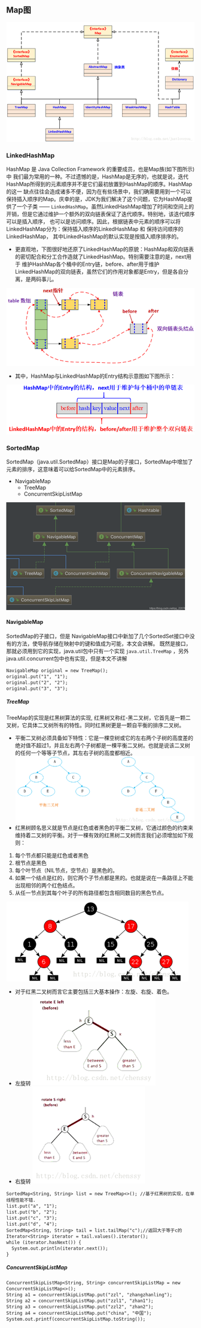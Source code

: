 ## Map图
![](./assets/readme-1634103158519.png)
### LinkedHashMap 
HashMap 是 Java Collection Framework 的重要成员，也是Map族(如下图所示)中
我们最为常用的一种。不过遗憾的是，HashMap是无序的，也就是说，迭代HashMap所得到的元素顺序并不是它们最初放置到HashMap的顺序。HashMap的这一
缺点往往会造成诸多不便，因为在有些场景中，我们确需要用到一个可以保持插入顺序的Map。庆幸的是，JDK为我们解决了这个问题，它为HashMap提供了一个子类
 —— `LinkedHashMap`。虽然LinkedHashMap增加了时间和空间上的开销，但是它通过维护一个额外的双向链表保证了迭代顺序。特别地，该迭代顺序可以是插入顺序，
 也可以是访问顺序。因此，根据链表中元素的顺序可以将LinkedHashMap分为：保持插入顺序的LinkedHashMap 和 保持访问顺序的LinkedHashMap，
 其中LinkedHashMap的默认实现是按插入顺序排序的。
 * 更直观地，下图很好地还原了LinkedHashMap的原貌：HashMap和双向链表的密切配合和分工合作造就了LinkedHashMap。特别需要注意的是，next用于
 维护HashMap各个桶中的Entry链，before、after用于维护LinkedHashMap的双向链表，虽然它们的作用对象都是Entry，但是各自分离，是两码事儿。

![](./assets/readme-1634103344553.png)

* 其中，HashMap与LinkedHashMap的Entry结构示意图如下图所示：

![](./assets/readme-1634103366647.png)

### SortedMap
SortedMap（java.util.SortedMap）接口是Map的子接口，SortedMap中增加了元素的排序，这意味着可以给SortedMap中的元素排序。

* NavigableMap
    * TreeMap
    * ConcurrentSkipListMap
    
![](./assets/readme-1634103754695.png)

#### NavigableMap
SortedMap的子接口，但是 NavigableMap接口中新加了几个SortedSet接口中没有的方法，使导航存储在映射中的键和值成为可能，本文会讲解。
既然是接口，那就必须用到它的实现，java.util包中只有一个实现 `java.util.TreeMap` ，另外java.util.concurrent包中也有实现，但是本文不讲解
```
NavigableMap original = new TreeMap();
original.put("1", "1");
original.put("2", "2");
original.put("3", "3");
```
##### TreeMap
TreeMap的实现是红黑树算法的实现, 红黑树又称红-黑二叉树，它首先是一颗二叉树，它具体二叉树所有的特性。同时红黑树更是一颗自平衡的排序二叉树。
*  平衡二叉树必须具备如下特性：它是一棵空树或它的左右两个子树的高度差的绝对值不超过1，并且左右两个子树都是一棵平衡二叉树。也就是说该二叉树的任何一个等等子节点，其左右子树的高度都相近。
![](./assets/readme-1634104376550.png)
*  红黑树顾名思义就是节点是红色或者黑色的平衡二叉树，它通过颜色的约束来维持着二叉树的平衡。对于一棵有效的红黑树二叉树而言我们必须增加如下规则：
1. 每个节点都只能是红色或者黑色
2. 根节点是黑色
3. 每个叶节点（NIL节点，空节点）是黑色的。
4. 如果一个结点是红的，则它两个子节点都是黑的。也就是说在一条路径上不能出现相邻的两个红色结点。
5. 从任一节点到其每个叶子的所有路径都包含相同数目的黑色节点。

![](./assets/readme-1634104438402.png)
* 对于红黑二叉树而言它主要包括三大基本操作：左旋、右旋、着色。
* 左旋转
![](./assets/20140523092135453.gif)
* 右旋转
![](./assets/20140523092154062.gif)
```
SortedMap<String, String> list = new TreeMap<>(); //基于红黑树的实现，在单线程性能不错.
list.put("a", "1");
list.put("b", "2");
list.put("c", "3");
list.put("d", "4");
SortedMap<String, String> tail = list.tailMap("c");//返回大于等于c的
Iterator<String> iterator = tail.values().iterator();
while (iterator.hasNext()) {
  System.out.println(iterator.next());
}
```
##### ConcurrentSkipListMap 
```
ConcurrentSkipListMap<String, String> concurrentSkipListMap = new ConcurrentSkipListMap<>();
String a1 = concurrentSkipListMap.put("zzl", "zhangzhanling");
String a2 = concurrentSkipListMap.put("zzl1", "zhan1");
String a3 = concurrentSkipListMap.put("zzl2", "zhan2");
String a4 = concurrentSkipListMap.put("china", "中国");
System.out.printf(concurrentSkipListMap.toString());
```
